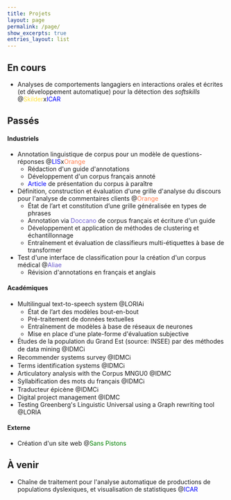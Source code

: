 ```yaml
---
title: Projets
layout: page
permalink: /page/
show_excerpts: true
entries_layout: list
---
```


## En cours
- Analyses de comportements langagiers en interactions orales et écrites (et développement automatique) pour la détection des _softskills_ @<a href="https://skilder.fr" style="color:#ffe135; text-decoration:none;">Skilder</a>x<a href="http://icar.cnrs.fr/recherche/interactions-cognitions/equipe-12/" style="color:blue; text-decoration:none;">ICAR</a>

## Passés
#### Industriels
- Annotation linguistique de corpus pour un modèle de questions-réponses @<a href="https://www.lis-lab.fr" style="color:blue; text-decoration:none;">LIS</a>x<a href="https://hellofuture.orange.com/fr/" style="color:coral; text-decoration:none;">Orange</a>
  - Rédaction d'un guide d'annotations
  - Développement d'un corpus français annoté
  - <a href="https://ludivinero.github.io/page4/" style="color:blue; text-decoration:none;">Article</a> de présentation du corpus à paraître
- Définition, construction et évaluation d'une grille d'analyse du discours pour l'analyse de commentaires clients @<a href="https://hellofuture.orange.com/fr/" style="color:coral; text-decoration:none;">Orange</a>
  - État de l’art et constitution d’une grille généralisée en types de phrases
  - Annotation via <a href="https://doccano.github.io/doccano/" style="color:slateblue; text-decoration:none;">Doccano</a> de corpus français et écriture d'un guide
  - Développement et application de méthodes de clustering et échantillonnage
  - Entraînement et évaluation de classifieurs multi-étiquettes à base de transformer
- Test d'une interface de classification pour la création d'un corpus médical @<a href="https://www.aliae.io" style="color:slateblue; text-decoration:none;">Aliae</a>
  - Révision d'annotations en français et anglais

#### Académiques
- Multilingual text-to-speech system @LORIA<a href="https://github.com/ludivinero/multilingual-text-to-speech-system-software-project" style="text-decoration:none;">ℹ️</a>
  - État de l’art des modèles bout-en-bout
  - Pré-traitement de données textuelles
  - Entraînement de modèles à base de réseaux de neurones
  - Mise en place d'une plate-forme d'évaluation subjective
- Études de la population du Grand Est (source: INSEE) par des méthodes de data mining @IDMC<a href="https://github.com/ludivinero/data-mining-project" style="text-decoration:none;">ℹ️</a>
- Recommender systems survey @IDMC<a href="https://github.com/ludivinero/Recommendation_System" style="text-decoration:none;">ℹ️</a>
- Terms identification systems @IDMC<a href="https://github.com/ludivinero/terminology_project" style="text-decoration:none;">ℹ️</a>
- Articulatory analysis with the Corpus MNGU0 @IDMC
- Syllabification des mots du français @IDMC<a href="https://github.com/ludivinero/syllabification_projet" style="text-decoration:none;">ℹ️</a>
- Traducteur épicène @IDMC<a href="https://github.com/ludivinero/Traducteur_epicene" style="text-decoration:none;">ℹ️</a>
- Digital project management @IDMC
- Testing Greenberg's Linguistic Universal using a Graph rewriting tool @LORIA

#### Externe
- Création d'un site web @<a href="http://sanspistons.fr" style="color:green; text-decoration:none;">Sans Pistons</a>

## À venir
- Chaîne de traitement pour l'analyse automatique de productions de populations dyslexiques, et visualisation de statistiques @<a href="http://icar.cnrs.fr/recherche/interactions-cognitions/equipe-12/" style="color:blue; text-decoration:none;">ICAR</a>
